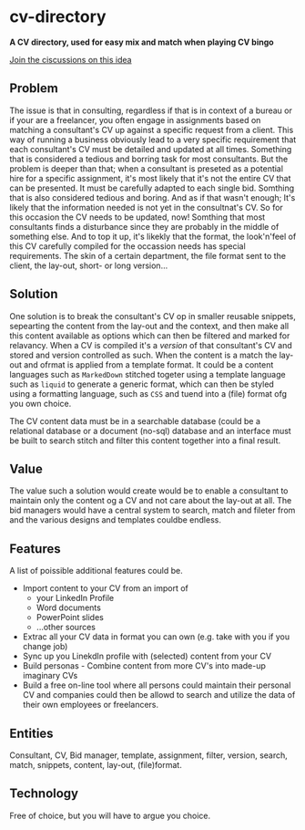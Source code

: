 # cv-directory
**A CV directory, used for easy mix and match when playing CV bingo**

[Join the ciscussions on this idea](https://github.com/tt-internship/cv-directory/discussions)

## Problem
The issue is that in consulting, regardless if that is in context of a bureau or if your are a freelancer, you often engage in assignments based on matching a consultant's CV up against a specific request from a client. This way of running a business obviously lead to a very specific requirement that each consultant's CV must be detailed and updated at all times. Something that is considered a tedious and borring task for most consultants. But the problem is deeper than that; when a consultant is preseted as a potential hire for a specific assignment, it's most likely that it's not the entire CV that can be presented. It must be carefully adapted to each single bid. Somthing that is also considered tedious and boring. And as if that wasn't enough; It's likely that the information needed is not yet in the consultnat's CV. So for this occasion the CV needs to be updated, now! Somthing that most consultants finds a disturbance since they are probably in the middle of something else. And to top it up, it's likekly that the format, the look'n'feel of this CV carefully compiled for the occassion needs has special requirements. The skin of a certain department, the file format sent to the client, the lay-out, short- or long version...

## Solution
One solution is to break the consultant's CV op in smaller reusable snippets, sepearting the content from the lay-out and the context, and then make all this content available as options which can then be filtered and marked for relavancy. When a CV is compiled it's a _version_ of that consultant's CV and stored and version controlled as such. When the content is a match the lay-out and ofrmat is applied from a template format. It could be a content languages such as `MarkedDown` stitched togeter using a template language such as `liquid` to generate a generic format, which can then be styled using a formatting language, such as `CSS` and tuend into a (file) format ofg you own choice.

The CV content data must be in a searchable database (could be a relational database or a document (no-sql) database and an interface must be built to search stitch and filter this content together into a final result.

## Value
The value such a solution would create would be to enable a consultant to maintain only the content og a CV and not care about the lay-out at all. The bid managers would have a central system to search, match and fileter from and the various designs and templates couldbe endless.

## Features
A list of poissible additional features could be.

- Import content to your CV from an import of
    - your LinkedIn Profile
    - Word documents
    - PowerPoint slides
    - ...other sources
- Extrac all your CV data in format you can own (e.g. take with you if you change job)
- Sync up you LinekdIn profile with (selected) content from your CV
- Build personas - Combine content from more CV's into made-up imaginary CVs
- Build a free on-line tool where all persons could maintain their personal CV and companies could then be allowd to search and utilize the data of their own employees or freelancers.

## Entities
Consultant, CV, Bid manager, template, assignment, filter, version, search, match, snippets, content, lay-out, (file)format.

## Technology
Free of choice, but you will have to argue you choice.
